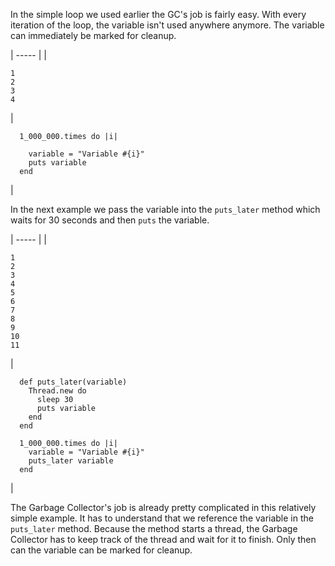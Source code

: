 In the simple loop we used earlier the GC's job is fairly easy. With every iteration of the loop, the variable isn't used anywhere anymore. The variable can immediately be marked for cleanup.

| ----- |
| 
    
    
    1
    2
    3
    4

 | 
    
    
      1_000_000.times do |i|

        variable = "Variable #{i}"
        puts variable
      end

 | 

In the next example we pass the variable into the `puts_later` method which waits for 30 seconds and then `puts` the variable.

| ----- |
| 
    
    
    1
    2
    3
    4
    5
    6
    7
    8
    9
    10
    11

 | 
    
    
      def puts_later(variable)
        Thread.new do
          sleep 30
          puts variable
        end
      end
    
      1_000_000.times do |i|
        variable = "Variable #{i}"
        puts_later variable
      end

 | 

The Garbage Collector's job is already pretty complicated in this relatively simple example. It has to understand that we reference the variable in the `puts_later` method. Because the method starts a thread, the Garbage Collector has to keep track of the thread and wait for it to finish. Only then can the variable can be marked for cleanup.
